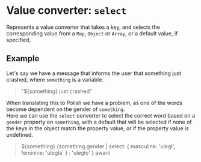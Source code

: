 # Value converter: `select`

Represents a value converter that takes a key, and selects the corresponding value from a `Map`, `Object` or `Array`, or a default value, if specified,

## Example

Let's say we have a message that informs the user that something just crashed, where `something` is a variable.

> "${something} just crashed"

When translating this to Polish we have a problem, as one of the words become dependent on the gender of `something`.<br>
Here we can use the `select` converter to select the correct word based on a `gender` property on `something`, with a default that will be selected if none of the keys in the object match the property value, or if the property value is undefined.

> ${something} {something.gender | select: { masculine: 'uległ', feminine: 'uległa' } : 'uległo' } awarii
